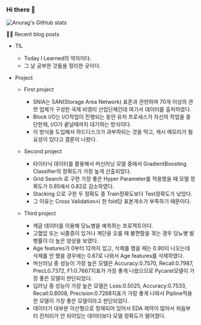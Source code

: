 ### Hi there 👋

![Anurag's GitHub stats](https://github-readme-stats.vercel.app/api?username=datastation7&show_icons=true&theme=omni)

✍🏻 Recent blog posts

-  TIL
   -  Today I Learned의 약자이다.
   -  그 날 공부한 것들을 정리한 곳이다.
  
- Project
  - First project
    - SNIA는 SAN(Storage Area Network) 표준과 관련하여 70개 이상의 관련 업체가 구성한 국제 비영리 산업단체인데 여기서 데이터를 출처하였다.
    - Block I/O는 I/O작업이 진행되는 동안 유저 프로세스가 자신의 작업을 중단한채, I/O가 끝날때까지 대기하는 방식이다.
    - 이 방식을 도입해서 하드디스크가 과부하되는 것을 막고, 캐시 메모리가 필요성이 있다고 결론이 나왔다.
  
  -  Second project
     - 타이타닉 데이터를 활용해서 머신러닝 모델 중에서 GradientBoosting Classifier의 정확도가 가장 높게 산출되었다.
     - Grid Search 로 구한 가장 좋은 Hyper Parameter를 적용했을 때 모델 정확도가 0.85에서 0.82로 감소하였다.
     - Stacking 으로 구한 두 정확도 중 Train정확도보다 Test정확도가 낮았다.
     - 그 이유는 Cross Validation시 한 fold당 표본개수가 부족하기 때문이다.

  - Third project
    - 캐글 데이터를 이용해 당뇨병을 예측하는 프로젝트이다.
    - 고혈압 또는 뇌졸증이 있거나 계단을 오를 때 불편함을 겪는 경우 당뇨병 발병률이 더 높은 양상을 보였다.
    - Age features가 0부터 12까지 있고, 삭제를 했을 때는 0.90이 나오는데 삭제를 안 했을 경우에는 0.87로 나와서 Age features를 삭제하였다.
    - 머신러닝 중 성능이 가장 높은 모델은 Accuracy:0.7570, Recall:0.7987, PrecL0.7372, F1:0.7667지표가 가장 좋게 나왔으므로 Pycaret모델이 가장 좋은 모델이 판단되었다.
    - 딥러닝 중 성능이 가장 높은 모델은 Loss:0.5025, Accuracy:0.7533, Recall:0.8008, Precision:0.7268지표가 가장 좋게 나와서 Pipline적용한 모델이 가장 좋은 모델이라고 판단되었다.
    - 데이터가 대부분 이산형으로 정제되어 있어서 EDA 제약이 많아서 처음부터 전처리가 안 되어있는 데이터보다 모델 정확도가 떨어졌다.